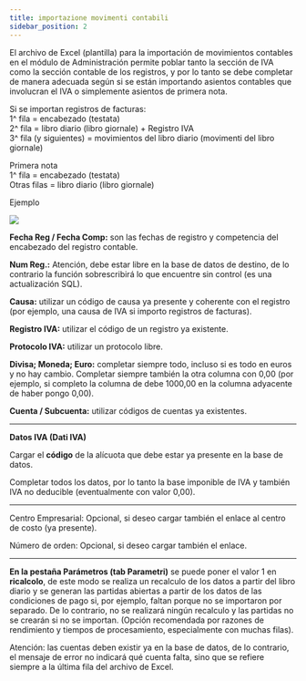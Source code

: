 ```yaml
---
title: importazione movimenti contabili
sidebar_position: 2
---
```


El archivo de Excel (plantilla) para la importación de movimientos contables en el módulo de Administración permite poblar tanto la sección de IVA como la sección contable de los registros, y por lo tanto se debe completar de manera adecuada según si se están importando asientos contables que involucran el IVA o simplemente asientos de primera nota.

Si se importan registros de facturas:  
1^ fila = encabezado (testata)  
2^ fila = libro diario (libro giornale) + Registro IVA  
3^ fila (y siguientes) = movimientos del libro diario (movimenti del libro giornale)  

Primera nota  
1^ fila = encabezado (testata)  
Otras filas = libro diario (libro giornale)  


Ejemplo

![](/img/it-it/applications/bizlink/import-mov-contabili.png)

**Fecha Reg / Fecha Comp:** son las fechas de registro y competencia del encabezado del registro contable. 

**Num Reg.:** Atención, debe estar libre en la base de datos de destino, de lo contrario la función sobrescribirá lo que encuentre sin control (es una actualización SQL).

**Causa:** utilizar un código de causa ya presente y coherente con el registro (por ejemplo, una causa de IVA si importo registros de facturas).

**Registro IVA:** utilizar el código de un registro ya existente.

**Protocolo IVA:** utilizar un protocolo libre.

**Divisa; Moneda; Euro:** completar siempre todo, incluso si es todo en euros y no hay cambio. Completar siempre también la otra columna con 0,00 (por ejemplo, si completo la columna de debe 1000,00 en la columna adyacente de haber pongo 0,00).

**Cuenta / Subcuenta:** utilizar códigos de cuentas ya existentes. 

---
**Datos IVA (Dati IVA)**

Cargar el **código** de la alícuota que debe estar ya presente en la base de datos.

Completar todos los datos, por lo tanto la base imponible de IVA y también IVA no deducible (eventualmente con valor 0,00).

---

Centro Empresarial: Opcional, si deseo cargar también el enlace al centro de costo (ya presente).

Número de orden: Opcional, si deseo cargar también el enlace.

---

**En la pestaña Parámetros (tab Parametri)** se puede poner el valor 1 en **ricalcolo**, de este modo se realiza un recalculo de los datos a partir del libro diario y se generan las partidas abiertas a partir de los datos de las condiciones de pago si, por ejemplo, faltan porque no se importaron por separado. De lo contrario, no se realizará ningún recalculo y las partidas no se crearán si no se importan. (Opción recomendada por razones de rendimiento y tiempos de procesamiento, especialmente con muchas filas).

Atención: las cuentas deben existir ya en la base de datos, de lo contrario, el mensaje de error no indicará qué cuenta falta, sino que se refiere siempre a la última fila del archivo de Excel.